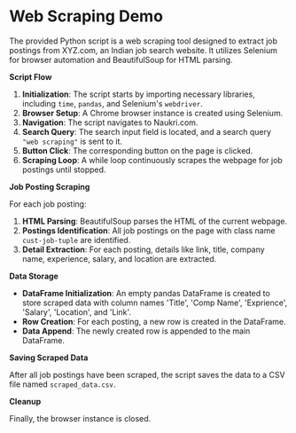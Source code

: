 # Web Scraping Demo

The provided Python script is a web scraping tool designed to extract job postings from XYZ.com, an Indian job search website. It utilizes Selenium for browser automation and BeautifulSoup for HTML parsing.

**Script Flow**

1.  **Initialization**: The script starts by importing necessary libraries, including `time`, `pandas`, and Selenium's `webdriver`.
2.  **Browser Setup**: A Chrome browser instance is created using Selenium.
3.  **Navigation**: The script navigates to Naukri.com.
4.  **Search Query**: The search input field is located, and a search query `"web scraping"` is sent to it.
5.  **Button Click**: The corresponding button on the page is clicked.
6.  **Scraping Loop**: A while loop continuously scrapes the webpage for job postings until stopped.

**Job Posting Scraping**

For each job posting:

1.  **HTML Parsing**: BeautifulSoup parses the HTML of the current webpage.
2.  **Postings Identification**: All job postings on the page with class name `cust-job-tuple` are identified.
3.  **Detail Extraction**: For each posting, details like link, title, company name, experience, salary, and location are extracted.

**Data Storage**

*   **DataFrame Initialization**: An empty pandas DataFrame is created to store scraped data with column names 'Title', 'Comp Name', 'Exprience', 'Salary', 'Location', and 'Link'.
*   **Row Creation**: For each posting, a new row is created in the DataFrame.
*   **Data Append**: The newly created row is appended to the main DataFrame.

**Saving Scraped Data**

After all job postings have been scraped, the script saves the data to a CSV file named `scraped_data.csv`.

**Cleanup**

Finally, the browser instance is closed.
